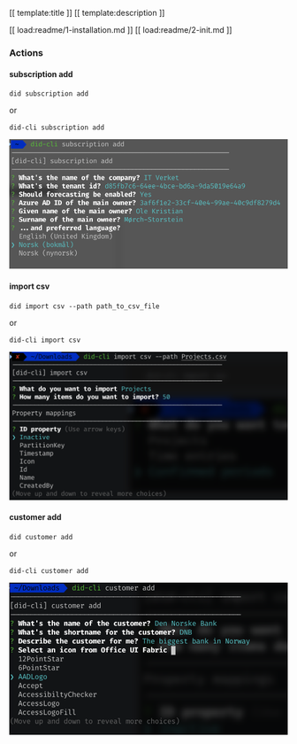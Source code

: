 [[ template:title ]] [[ template:description ]]

[[ load:readme/1-installation.md ]] [[ load:readme/2-init.md ]]

### Actions


#### subscription add

```shell
did subscription add
```

or

```shell
did-cli subscription add
```



![image-20210311092849679](assets/image-20210311092849679.png)

#### import csv

```shell
did import csv --path path_to_csv_file
```

or

```shell
did-cli import csv
```


![image-20210311092955701](assets/image-20210311092955701.png)

#### customer add

```shell
did customer add
```

or

```shell
did-cli customer add
```

![image-20210311093034792](assets/image-20210311093034792.png)

